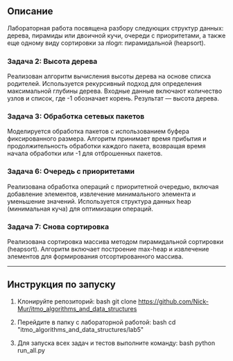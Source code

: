## Описание 
 
 Лабораторная работа посвящена разбору следующих структур данных: дерева, пирамиды или двоичной кучи, очереди с приоритетами, а также еще одному виду сортировки за 𝑛log𝑛: пирамидальной (heapsort). 
 
### Задача 2: Высота дерева 
Реализован алгоритм вычисления высоты дерева на основе списка родителей. Используется рекурсивный подход для определения максимальной глубины дерева. Входные данные включают количество узлов и список, где -1 обозначает корень. Результат — высота дерева. 
 
### Задача 3: Обработка сетевых пакетов
Моделируется обработка пакетов с использованием буфера фиксированного размера. Алгоритм принимает время прибытия и продолжительность обработки каждого пакета, возвращая время начала обработки или -1 для отброшенных пакетов. 
 
### Задача 6: Очередь с приоритетами 
Реализована обработка операций с приоритетной очередью, включая добавление элементов, извлечение минимального элемента и уменьшение значений. Используется структура данных heap (минимальная куча) для оптимизации операций.   
 
### Задача 7: Снова сортировка 
Реализована сортировка массива методом пирамидальной сортировки (heapsort). Алгоритм включает построение max-heap и извлечение элементов для формирования отсортированного массива.   
 
--- 
 
## Инструкция по запуску 
 
1. Клонируйте репозиторий: 
   bash 
   git clone https://github.com/Nick-Mur/itmo_algorithms_and_data_structures 
    
 
2. Перейдите в папку с лабораторной работой: 
   bash 
   cd "itmo_algorithms_and_data_structures/lab5" 
    
 
3. Для запуска всех задач и тестов выполните команду: 
   bash 
   python run_all.py